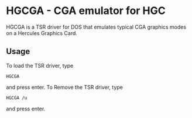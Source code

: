 HGCGA - CGA emulator for HGC
============================

HGCGA is a TSR driver for DOS that emulates typical CGA graphics modes on a
Hercules Graphics Card.

Usage
-----

To load the TSR driver, type

    HGCGA

and press enter.  To Remove the TSR driver, type

    HGCGA /u

and press enter.
